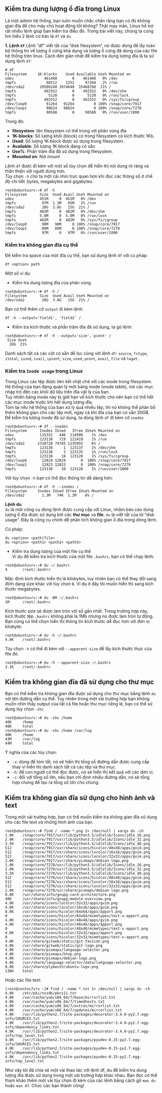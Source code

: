 ## Kiểm tra dung lượng ổ đĩa trong Linux  

Là một admin hệ thống, bạn luôn muốn chắc chắn rằng bạn có đủ không gian đĩa để cho máy chủ hoạt động tốt không? Thật may mắn, Linux hỗ trợ rất nhiều lệnh giúp bạn kiểm tra điều đó. Trong bài viết này, chúng ta cùng tìm hiểu 2 lệnh cơ bản là `df` và `du`. 

**1. Lệnh `df`** 
Lệnh “df” viết tắt của “disk filesystem“, nó được dùng để lấy toàn bộ thông tin về lượng ổ cứng khả dụng và lượng ổ cứng đã dùng của các file hệ thống trên linux.
Cách đơn giản nhất để kiểm tra dung lượng đĩa là ta sử dụng lệnh `df`:  
```
# df
Filesystem     1K-blocks    Used Available Use% Mounted on
udev              461408       0    461408   0% /dev
tmpfs              98512    1252     97260   2% /run
/dev/sda2       20508240 3974648  15468788  21% /
tmpfs             492552       0    492552   0% /dev/shm
tmpfs               5120       0      5120   0% /run/lock
tmpfs             492552       0    492552   0% /sys/fs/cgroup
/dev/loop0         91264   91264         0 100% /snap/core/7917
/dev/loop1         90624   90624         0 100% /snap/core/7270
tmpfs              98508       0     98508   0% /run/user/1000

```
Trong đó:  
- **filesystem**: tên filesystem có thể trùng với phân vùng đĩa  
- **1K-blocks**: Số lượng khối (block) có trong filesystem có kích thước 1Kb. 
- **Used**: Số lượng 1K-block được sử dụng trong filesystem.  
- **Available**: Số lượng 1K-block đang có sẵn.  
- **Use%**: Phần trăm đĩa đã sử dụng trong filesystem.  
- **Mounted on**: Nơi mount  

Lệnh `df` được đi kèm với một số tùy chọn để hiển thị nội dung rõ ràng và thân thiện với người dùng hơn.  
Tùy chọn `-h` cho ta một cái nhìn trực quan hơn khi đọc các thông số ở chế độ chi tiết :bytes, megabytes and gigabytes.   
```
root@ubuntusrv:~# df -h
Filesystem      Size  Used Avail Use% Mounted on
udev            451M     0  451M   0% /dev
tmpfs            97M  1.3M   95M   2% /run
/dev/sda2        20G  3.8G   15G  21% /
tmpfs           482M     0  482M   0% /dev/shm
tmpfs           5.0M     0  5.0M   0% /run/lock
tmpfs           482M     0  482M   0% /sys/fs/cgroup
/dev/loop0       90M   90M     0 100% /snap/core/7917
/dev/loop1       89M   89M     0 100% /snap/core/7270
tmpfs            97M     0   97M   0% /run/user/1000
```  

### Kiểm tra không gian đĩa cụ thể  

Để kiểm tra space của một đĩa cụ thể, bạn sử dụng lệnh `df` với cú pháp:  
```
df <option> path
```  
Một số ví dụ:  
- Kiểm tra dung lượng đĩa của phân vùng 
```
root@ubuntusrv:~# df -h /
Filesystem      Size  Used Avail Use% Mounted on
/dev/sda2        20G  3.8G   15G  21% /
```  
Bạn có thể thêm cờ `output` đi kèm lệnh:  
```
df -h --output='field1', 'field2' /
```  
- Kiểm tra kích thước và phần trăm đĩa đã sử dụng, ta gõ lệnh:  
```
root@ubuntusrv:~# df -h --output='size','pcent' /
 Size Use%
  20G  21%
```  
Danh sách tất cả các cột có sẵn để lọc cùng với lệnh `df`: `source`, `fstype`, `itotal`, `iused`, `ivail`, `ipcent`, `size`, `used`, `pcent`, `avail`, `file` và `taget`.  

### Kiểm tra `Inode usage` trong Linux  
Trong Linux các tệp được liên kết chặt chẽ với các inode trong filesystem.   
Hệ thống của bạn đang quản lý một bảng inode (inode table), nơi các mục nhập trỏ đến các khối dữ liệu trên đĩa vật lý của bạn.   
Tuy nhiên bảng inode này bị giới hạn về kích thước cho nên bạn có thể hết các mục inode trước khi hết dung lượng đĩa.  
Tóm lại nếu hệ thống của bạn xử lý quá nhiều tệp, thì nó không thể phân bổ thêm không gian cho các tệp mới, ngay cả khi đĩa của bạn có sẵn 30GB.  
Để kiểm tra lượng inode đã sử dụng, ta dùng lệnh `df` đi kèm cờ `inodes`  
```
root@ubuntusrv:~# df --inodes
Filesystem      Inodes IUsed   IFree IUse% Mounted on
udev            115352   446  114906    1% /dev
tmpfs           123138   719  122419    1% /run
/dev/sda2      1310720 74765 1235955    6% /
tmpfs           123138     1  123137    1% /dev/shm
tmpfs           123138     3  123135    1% /run/lock
tmpfs           123138    18  123120    1% /sys/fs/cgroup
/dev/loop0       12829 12829       0  100% /snap/core/7917
/dev/loop1       12823 12823       0  100% /snap/core/7270
tmpfs           123138    10  123128    1% /run/user/1000
```  
Với tùy chọn `-h` bạn có thể đọc thông tin dễ dàng hơn:  
```
root@ubuntusrv:~# df -h --inodes /
Filesystem     Inodes IUsed IFree IUse% Mounted on
/dev/sda2        1.3M   74K  1.2M    6% /
```  

**Lệnh du**  
`du` là một công cụ dòng lệnh được cung cấp với Linux, nhằm báo cáo dung lượng ổ đĩa được sử dụng bởi các **thư mục** và **file**. `du` là viết tắt của từ “disk usage”. Đây là công cụ chính để phân tích không gian ổ đĩa trong dòng lệnh.

Cú pháp:  
```
du <option> <path|file>
du <option> <path1> <path2> <path3>  
```
- Kiểm tra dung lượng của một file cụ thể  
Ví dụ để kiểm tra kích thước của một file `.bashrc`, bạn có thể chạy lệnh:  
```
root@ubuntusrv:~# du ~/.bashrc
4       /root/.bashrc
```  
Mặc định kích thước hiển thị là kilobytes, tuy nhiên bạn có thể thay đổi sang định dạng size khác với tùy chọn `B`. Ví dụ ở đây tôi muốn hiển thị sang kích thước megabytes.  
```
root@ubuntusrv:~# du -BM ~/.bashrc
1M      /root/.bashrc
```  
Kích thước size sẽ được làm tròn với số gần nhất. Trong trường hợp này, kích thước tệp `.bashrc` không phải là 1Mb nhưng nó được làm tròn tự động.  
Bạn cũng có thể chọn hiển thị thông tin kích thước dễ đọc hơn với đơn vị kilobyte:  

```
root@ubuntusrv:~# du -h ~/.bashrc
4.0K    /root/.bashrc  
```

Tùy chọn `-h` có thể đi kèm với `--apparent-size` để lấy kích thước thực của file đó.    
```
root@ubuntusrv:~# du -h --apparent-size ~/.bashrc
3.1K    /root/.bashrc
```  
## Kiểm tra không gian đĩa đã sử dụng cho thư mục  
Bạn có thể kiểm tra không gian đĩa được sử dụng cho thư mục bằng lệnh `du` với tên đường dẫn cụ thể. Tuy nhiên trong một vài trường hợp bạn không muốn nhìn thấy output của tất cả file hoặc thư mục riêng lẻ, bạn có thể sử dụng tùy chọn `-shc`  
```
root@ubuntusrv:~# du -shc /home
40K     /home
40K     total
root@ubuntusrv:~# du -shc /home /var/log
40K     /home
43M     /var/log
44M     total
``` 
Ý nghĩa của các tùy chọn:  
- `-s`: dùng để tóm tắt, nó sẽ hiển thị tổng số đường dẫn được cung cấp thay vì hiển thị danh sách tất cả các tệp và thư mục.   
- `-h`: để con người có thể đọc được, nó sẽ hiển thị kết quả với các đơn vị.
- `-c`: đối với tổng số lớn, nếu bạn chỉ định nhiều đường dẫn, nó sẽ tổng hợp chúng để tạo ra tổng số lớn cho chúng.  

## Kiểm tra không gian đĩa sử dụng cho hình ảnh và text  
Trong một vài trường hợp, bạn có thể muốn kiểm tra không gian đĩa sử dụng cho các file text và những hình ảnh của bạn.  
```
root@ubuntusrv:~# find / -name *.png 2> /dev/null | xargs du -ch
1.0K    /snap/core/7917/usr/lib/python3.5/idlelib/Icons/idle_16.png
2.0K    /snap/core/7917/usr/lib/python3.5/idlelib/Icons/idle_32.png
3.5K    /snap/core/7917/usr/lib/python3.5/idlelib/Icons/idle_48.png
512     /snap/core/7917/usr/share/icons/hicolor/48x48/apps/gvim.png
512     /snap/core/7917/usr/share/icons/locolor/16x16/apps/gvim.png
512     /snap/core/7917/usr/share/icons/locolor/32x32/apps/gvim.png
2.0K    /snap/core/7917/usr/share/pixmaps/debian-logo.png
1.0K    /snap/core/7270/usr/lib/python3.5/idlelib/Icons/idle_16.png
2.0K    /snap/core/7270/usr/lib/python3.5/idlelib/Icons/idle_32.png
3.5K    /snap/core/7270/usr/lib/python3.5/idlelib/Icons/idle_48.png
512     /snap/core/7270/usr/share/icons/hicolor/48x48/apps/gvim.png
512     /snap/core/7270/usr/share/icons/locolor/16x16/apps/gvim.png
512     /snap/core/7270/usr/share/icons/locolor/32x32/apps/gvim.png
2.0K    /snap/core/7270/usr/share/pixmaps/debian-logo.png
8.0K    /usr/share/info/gnupg-card-architecture.png
48K     /usr/share/info/gnupg-module-overview.png
4.0K    /usr/share/icons/locolor/32x32/apps/gvim.png
4.0K    /usr/share/icons/locolor/16x16/apps/gvim.png
8.0K    /usr/share/icons/hicolor/64x64/apps/apport.png
0       /usr/share/icons/hicolor/64x64/mimetypes/text-x-apport.png
4.0K    /usr/share/icons/hicolor/48x48/apps/gvim.png
4.0K    /usr/share/icons/hicolor/48x48/apps/apport.png
0       /usr/share/icons/hicolor/48x48/mimetypes/text-x-apport.png
4.0K    /usr/share/icons/hicolor/32x32/apps/apport.png
0       /usr/share/icons/hicolor/32x32/mimetypes/text-x-apport.png
4.0K    /usr/share/gitweb/static/git-favicon.png
4.0K    /usr/share/gitweb/static/git-logo.png
4.0K    /usr/share/pixmaps/language-selector.png
4.0K    /usr/share/pixmaps/htop.png
4.0K    /usr/share/pixmaps/debian-logo.png
4.0K    /usr/share/language-selector/data/language-selector.png
8.0K    /usr/share/plymouth/ubuntu-logo.png
136K    total
``` 
Hoặc các file text:  
```
[root@centos7srv ~]# find / -name *.txt 2> /dev/null | xargs du -ch
4.0K    /etc/pki/nssdb/pkcs11.txt
4.0K    /var/cache/yum/x86_64/7/base/mirrorlist.txt
4.0K    /var/cache/yum/x86_64/7/timedhosts.txt
4.0K    /var/cache/yum/x86_64/7/extras/mirrorlist.txt
4.0K    /var/cache/yum/x86_64/7/updates/mirrorlist.txt
4.0K    /usr/lib/python2.7/site-packages/decorator-3.4.0-py2.7.egg-info/SOURCES.txt
4.0K    /usr/lib/python2.7/site-packages/decorator-3.4.0-py2.7.egg-info/dependency_links.txt
4.0K    /usr/lib/python2.7/site-packages/decorator-3.4.0-py2.7.egg-info/top_level.txt
4.0K    /usr/lib/python2.7/site-packages/pyudev-0.15-py2.7.egg-info/SOURCES.txt
4.0K    /usr/lib/python2.7/site-packages/pyudev-0.15-py2.7.egg-info/dependency_links.txt
4.0K    /usr/lib/python2.7/site-packages/pyudev-0.15-py2.7.egg-info/top_level.txt
```  

Như vậy tôi đã chia sẻ một vài thao tác với lệnh df, du để kiểm tra dung lượng đĩa được sử dụng trong một vài trường hợp khác nhau. Bạn đọc có thể tham khảo thêm một vài tùy chọn đi kèm của các lệnh bằng cách gõ `man du` hoặc `man df`. Chúc các bạn thành công!